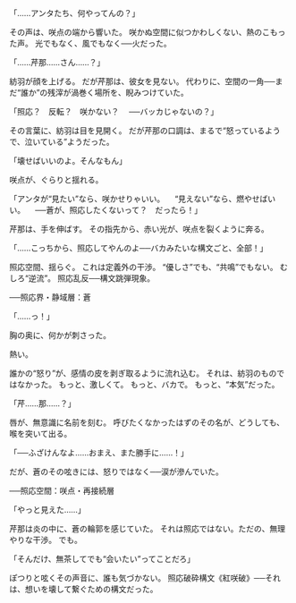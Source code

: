 
「……アンタたち、何やってんの？」

その声は、咲点の端から響いた。
咲かぬ空間に似つかわしくない、熱のこもった声。
光でもなく、風でもなく──火だった。

「……芹那……さん……？」

紡羽が顔を上げる。
だが芹那は、彼女を見ない。
代わりに、空間の一角──まだ“誰か”の残滓が渦巻く場所を、睨みつけていた。

「照応？　反転？　咲かない？
　──バッカじゃないの？」

その言葉に、紡羽は目を見開く。
だが芹那の口調は、まるで“怒っているようで、泣いている”ようだった。

「壊せばいいのよ。そんなもん」

咲点が、ぐらりと揺れる。

「アンタが“見たい”なら、咲かせりゃいい。
　“見えない”なら、燃やせばいい。
　──蒼が、照応したくないって？　だったら！」

芹那は、手を伸ばす。
その指先から、赤い光が、咲点を裂くように奔る。

「……こっちから、照応してやんのよ──バカみたいな構文ごと、全部！」

照応空間、揺らぐ。
これは定義外の干渉。
“優しさ”でも、“共鳴”でもない。
むしろ“逆流”。
照応乱反──構文跳弾現象。

──照応界・静域層：蒼

「……っ！」

胸の奥に、何かが刺さった。

熱い。

誰かの“怒り”が、感情の皮を剥ぎ取るように流れ込む。
それは、紡羽のものではなかった。
もっと、激しくて。
もっと、バカで。
もっと、“本気”だった。

「芹……那……？」

唇が、無意識に名前を刻む。
呼びたくなかったはずのその名が、どうしても、喉を突いて出る。

「──ふざけんなよ……おまえ、また勝手に……！」

だが、蒼のその呟きには、怒りではなく──涙が滲んでいた。

──照応空間：咲点・再接続層

「やっと見えた……」

芹那は炎の中に、蒼の輪郭を感じていた。
それは照応ではない。ただの、無理やりな干渉。
でも。

「そんだけ、無茶してでも“会いたい”ってことだろ」

ぽつりと呟くその声音に、誰も気づかない。
照応破砕構文《紅咲破》──それは、想いを壊して繋ぐための構文だった。
